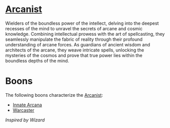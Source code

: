 # [Arcanist](Arcanist.md)
Wielders of the boundless power of the intellect, delving into the deepest recesses of the mind to unravel the secrets of arcane and cosmic knowledge. Combining intellectual prowess with the art of spellcasting, they seamlessly manipulate the fabric of reality through their profound understanding of arcane forces. As guardians of ancient wisdom and architects of the arcane, they weave intricate spells, unlocking the mysteries of the cosmos and prove that true power lies within the boundless depths of the mind.

# Boons
The following boons characterize the [Arcanist](Arcanist.md):

- [Innate Arcana](../../Player%20Handbook/Boons/Innate%20Arcana.md)
- [Warcaster](../../Player%20Handbook/Boons/Warcaster.md)

*Inspired by Wizard*